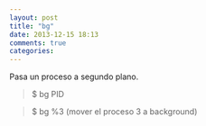 ```yaml
---
layout: post
title: "bg"
date: 2013-12-15 18:13
comments: true
categories: 
---
```

Pasa un proceso a segundo plano.

>$ bg PID

>$ bg %3 (mover el proceso 3 a background)

